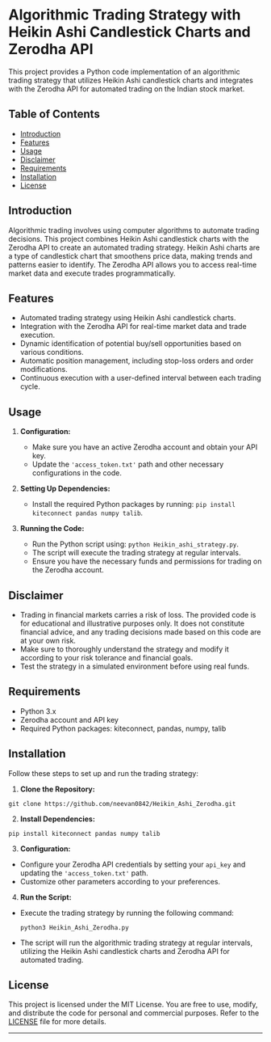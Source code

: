 # Algorithmic Trading Strategy with Heikin Ashi Candlestick Charts and Zerodha API

This project provides a Python code implementation of an algorithmic trading strategy that utilizes Heikin Ashi candlestick charts and integrates with the Zerodha API for automated trading on the Indian stock market.

## Table of Contents

- [Introduction](#introduction)
- [Features](#features)
- [Usage](#usage)
- [Disclaimer](#disclaimer)
- [Requirements](#requirements)
- [Installation](#installation)
- [License](#license)

## Introduction

Algorithmic trading involves using computer algorithms to automate trading decisions. This project combines Heikin Ashi candlestick charts with the Zerodha API to create an automated trading strategy. Heikin Ashi charts are a type of candlestick chart that smoothens price data, making trends and patterns easier to identify. The Zerodha API allows you to access real-time market data and execute trades programmatically.

## Features

- Automated trading strategy using Heikin Ashi candlestick charts.
- Integration with the Zerodha API for real-time market data and trade execution.
- Dynamic identification of potential buy/sell opportunities based on various conditions.
- Automatic position management, including stop-loss orders and order modifications.
- Continuous execution with a user-defined interval between each trading cycle.

## Usage

1. **Configuration:**
   - Make sure you have an active Zerodha account and obtain your API key.
   - Update the `'access_token.txt'` path and other necessary configurations in the code.

2. **Setting Up Dependencies:**
   - Install the required Python packages by running: `pip install kiteconnect pandas numpy talib`.

3. **Running the Code:**
   - Run the Python script using: `python Heikin_ashi_strategy.py`.
   - The script will execute the trading strategy at regular intervals.
   - Ensure you have the necessary funds and permissions for trading on the Zerodha account.

## Disclaimer

- Trading in financial markets carries a risk of loss. The provided code is for educational and illustrative purposes only. It does not constitute financial advice, and any trading decisions made based on this code are at your own risk.
- Make sure to thoroughly understand the strategy and modify it according to your risk tolerance and financial goals.
- Test the strategy in a simulated environment before using real funds.

## Requirements

- Python 3.x
- Zerodha account and API key
- Required Python packages: kiteconnect, pandas, numpy, talib

## Installation

Follow these steps to set up and run the trading strategy:

1. **Clone the Repository:**

```
git clone https://github.com/neevan0842/Heikin_Ashi_Zerodha.git
```
2. **Install Dependencies:**
```
pip install kiteconnect pandas numpy talib
```

3. **Configuration:**
- Configure your Zerodha API credentials by setting your `api_key` and updating the `'access_token.txt'` path.
- Customize other parameters according to your preferences.

4. **Run the Script:**
- Execute the trading strategy by running the following command:
  ```
  python3 Heikin_Ashi_Zerodha.py
  ```
- The script will run the algorithmic trading strategy at regular intervals, utilizing the Heikin Ashi candlestick charts and Zerodha API for automated trading.

## License

This project is licensed under the MIT License. You are free to use, modify, and distribute the code for personal and commercial purposes. Refer to the [LICENSE](LICENSE) file for more details.

---

